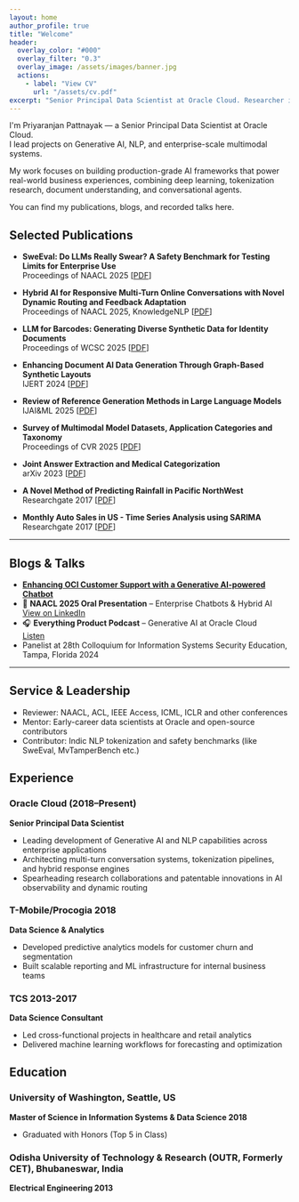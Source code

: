 ```yaml
---
layout: home
author_profile: true
title: "Welcome"
header:
  overlay_color: "#000"
  overlay_filter: "0.3"
  overlay_image: /assets/images/banner.jpg
  actions:
    - label: "View CV"
      url: "/assets/cv.pdf"
excerpt: "Senior Principal Data Scientist at Oracle Cloud. Researcher in NLP, Generative AI, and large-scale AI systems."
---
```


I'm Priyaranjan Pattnayak — a Senior Principal Data Scientist at Oracle Cloud.  
I lead projects on Generative AI, NLP, and enterprise-scale multimodal systems.

My work focuses on building production-grade AI frameworks that power real-world business experiences, combining deep learning, tokenization research, document understanding, and conversational agents.

You can find my publications, blogs, and recorded talks here.

## Selected Publications

- **SweEval: Do LLMs Really Swear? A Safety Benchmark for Testing Limits for Enterprise Use**  
  Proceedings of NAACL 2025 [[PDF](https://aclanthology.org/2025.naacl-industry.46.pdf)]

- **Hybrid AI for Responsive Multi-Turn Online Conversations with Novel Dynamic Routing and Feedback Adaptation**  
  Proceedings of NAACL 2025, KnowledgeNLP [[PDF](https://aclanthology.org/2025.knowledgenlp-1.20.pdf)]

- **LLM for Barcodes: Generating Diverse Synthetic Data for Identity Documents**  
  Proceedings of WCSC 2025 [[PDF](https://arxiv.org/abs/2411.14962)]

- **Enhancing Document AI Data Generation Through Graph-Based Synthetic Layouts**  
  IJERT 2024 [[PDF](https://arxiv.org/abs/2412.03590)]

- **Review of Reference Generation Methods in Large Language Models**  
  IJAI&ML 2025 [[PDF](https://iaeme.com/Home/article_id/IJAIML_04_01_003)]

- **Survey of Multimodal Model Datasets, Application Categories and Taxonomy**  
  Proceedings of CVR 2025 [[PDF](https://arxiv.org/abs/2412.17759)]

- **Joint Answer Extraction and Medical Categorization**  
  arXiv 2023 [[PDF](https://arxiv.org/abs/2502.13108)]

- **A Novel Method of Predicting Rainfall in Pacific NorthWest**  
  Researchgate 2017 [[PDF](https://www.researchgate.net/profile/Priyaranjan-Pattnayak/publication/388855961_Predicting_Rainfall_at_Seattle_Tacoma_Airport_-Logistic_Regression_Logistic_Regression_to_predict_rain_probability_in_SEATAC_International_Airport_Pre-requisites_What_is_Logistic_Regression/links/67aa5c314c479b26c9dc777a/Predicting-Rainfall-at-Seattle-Tacoma-Airport-Logistic-Regression-Logistic-Regression-to-predict-rain-probability-in-SEATAC-International-Airport-Pre-requisites-What-is-Logistic-Regression.pdf)]

- **Monthly Auto Sales in US - Time Series Analysis using SARIMA**  
  Researchgate 2017 [[PDF](https://doi.org/10.13140/RG.2.2.29877.59360)]

---
## Blogs & Talks
- **[Enhancing OCI Customer Support with a Generative AI-powered Chatbot](https://blogs.oracle.com/ai-and-datascience/post/enhancing-oci-customer-support-with-genai-chatbot)**
- 🎤 **NAACL 2025 Oral Presentation** – Enterprise Chatbots & Hybrid AI  
  [View on LinkedIn](https://www.linkedin.com/posts/priyaranjanpattnayak_naacl2025-oracleai-nlp-activity-7324552928407511040-L23N)
- 🎧 **Everything Product Podcast** – Generative AI at Oracle Cloud  
  [Listen](https://www.linkedin.com/posts/priyaranjanpattnayak_artificialintelligence-cloudtechnology-activity-7304902159265865728-r_kj)
- Panelist at 28th Colloquium for Information Systems Security Education, Tampa, Florida 2024

---

## Service & Leadership

- Reviewer: NAACL, ACL, IEEE Access, ICML, ICLR and other conferences  
- Mentor: Early-career data scientists at Oracle and open-source contributors  
- Contributor: Indic NLP tokenization and safety benchmarks (like SweEval, MvTamperBench etc.)


## Experience

### Oracle Cloud (2018–Present)  
**Senior Principal Data Scientist**  
- Leading development of Generative AI and NLP capabilities across enterprise applications  
- Architecting multi-turn conversation systems, tokenization pipelines, and hybrid response engines  
- Spearheading research collaborations and patentable innovations in AI observability and dynamic routing

### T-Mobile/Procogia 2018
**Data Science & Analytics**  
- Developed predictive analytics models for customer churn and segmentation  
- Built scalable reporting and ML infrastructure for internal business teams

### TCS 2013-2017
**Data Science Consultant**  
- Led cross-functional projects in healthcare and retail analytics  
- Delivered machine learning workflows for forecasting and optimization

## Education

### University of Washington, Seattle, US  
**Master of Science in Information Systems & Data Science 2018**  
- Graduated with Honors (Top 5 in Class)
### Odisha University of Technology & Research (OUTR, Formerly CET), Bhubaneswar, India
**Electrical Engineering 2013**  


